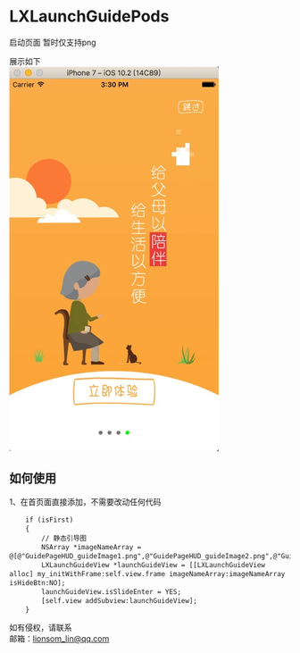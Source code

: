 # LXLaunchGuidePods
启动页面 暂时仅支持png

展示如下<br>
![image](https://github.com/lionsom/LXLaunchGuidePods/blob/master/ShowImages/show_Image_1.png)

## 如何使用<br>
1、在首页面直接添加，不需要改动任何代码<br>
```
    if (isFirst)
    {
        // 静态引导图
        NSArray *imageNameArray = @[@"GuidePageHUD_guideImage1.png",@"GuidePageHUD_guideImage2.png",@"GuidePageHUD_guideImage3.png",@"GuidePageHUD_guideImage4.png"];
        LXLaunchGuideView *launchGuideView = [[LXLaunchGuideView alloc] my_initWithFrame:self.view.frame imageNameArray:imageNameArray isHideBtn:NO];
        launchGuideView.isSlideEnter = YES;
        [self.view addSubview:launchGuideView];
    }
```


如有侵权，请联系<br>
邮箱：lionsom_lin@qq.com
